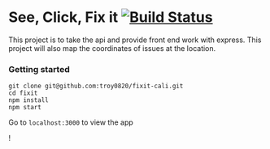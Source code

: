 # See, Click, Fix it [![Build Status](https://travis-ci.org/troy0820/fixit.svg)](https://travis-ci.org/troy0820/fixit)

This project is to take the api and provide front end work with express.
This project will also map the coordinates of issues at the location.

### Getting started
```
git clone git@github.com:troy0820/fixit-cali.git
cd fixit
npm install
npm start
```


Go to `localhost:3000` to view the app

!